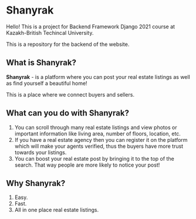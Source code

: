 # Shanyrak

Hello! This is a project for Backend Framework Django 2021 course at Kazakh-British Techincal University.

This is a repository for the backend of the website.

## What is Shanyrak?

**Shanyrak** - is a platform where you can post your real estate listings as well as find yourself a beautiful home!

This is a place where we connect buyers and sellers.

## What can you do with Shanyrak?

1. You can scroll through many real estate listings and view photos or important information like living area, number of floors, location, etc.
2. If you have a real estate agency then you can register it on the platform which will make your agents verified, thus the buyers have more trust towards your listings.
3. You can boost your real estate post by bringing it to the top of the search. That way people are more likely to notice your post!

## Why Shanyrak?

1. Easy.
2. Fast.
3. All in one place real estate listings.
